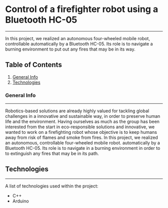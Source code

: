 #  Control of a firefighter robot using a Bluetooth HC-05
***
In this project, we realized an autonomous four-wheeled mobile robot, controllable 
automatically by a Bluetooth HC-05. Its role is to navigate a burning environment to
put out any fires that may be in its way.
## Table of Contents
1. [General Info](#general-info)
2. [Technologies](#technologies)
### General Info
***
Robotics-based solutions are already highly valued for tackling global challenges in a
innovative and sustainable way, in order to preserve human life and the environment.
Having ourselves as much as the group has been interested from the start in eco-responsible solutions and
innovative, we wanted to work on a firefighting robot whose objective is to keep humans away from
risk of flames and smoke from fires.
In this project, we realized an autonomous, controllable four-wheeled mobile robot.
automatically by a Bluetooth HC-05. Its role is to navigate in a burning environment in order to
to extinguish any fires that may be in its path.
## Technologies
***
A list of technologies used within the project:
* C++ 
* Arduino
